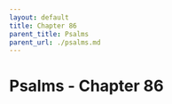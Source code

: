 ```yaml
---
layout: default
title: Chapter 86
parent_title: Psalms
parent_url: ./psalms.md
---
```


# Psalms - Chapter 86
